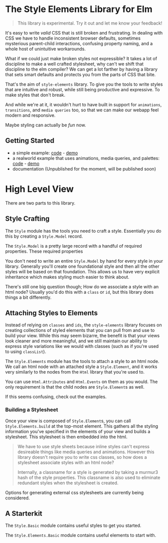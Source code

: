 # The Style Elements Library for Elm

> This library is experimental.  Try it out and let me know your feedback!

It's easy to write _valid_ CSS that is still broken and frustrating.  In dealing with CSS we have to handle inconsistent browser defaults, sometimes mysterious parent-child interactions, confusing property naming, and a whole host of unintuitive workarounds.

What if we could just make broken styles not expressible?  It takes a lot of discipline to make a well crafted stylesheet, why can't we shift that discipline to the elm compiler?  We can get a lot farther by having a library that sets smart defaults and protects you from the parts of CSS that bite.

That's the aim of `style-elements` library. To give you the tools to write styles that are intuitive and robust, while still being productive and expressive.  To make styles that don't break.

And while we're at it, it wouldn't hurt to have built in support for `animations`, `transitions`, and `media queries` too, so that we can make our webapp feel modern and responsive.

Maybe styling can actually be _fun_ now.


## Getting Started


 * a simple example: [code]() - [demo]()
 * a realworld example that uses animations, media queries, and palettes: [code]() - [demo]()
 * documentation (Unpublished for the moment, will be published soon)


# High Level View

There are two parts to this library.

## Style Crafting

The `Style` module has the tools you need to craft a style.  Essentially you do this by creating a `Style.Model` record.  

The `Style.Model` is a pretty large record with a handful of required properties. These required properties 

You don't need to write an entire `Style.Model` by hand for every style in your library.  Generally you'll create one foundational style and then all the other styles will be based on that foundation.  This allows us to have very explicit inheritance which makes styling much easier to think about.

There's still one big question though; How do we associate a style with an html node?  Usually you'd do this with a `class` or `id`, but this library does things a bit differently.


## Attaching Styles to Elements

Instead of relying on `classes` and `ids`, the `style-elements` library focuses on creating collections of styled elements that you can pull from and use to build your view.  While this may seem bizarre, the benefit is that your views look cleaner and more meaningful, and we still maintain our ability to express style variations like we would with classes (such as if you're used to using `classList`).


The `Style.Elements` module has the tools to attach a style to an html node.  We call an html node with an attached style a `Style.Element`, and it works very similarly to the nodes from the `Html` library that you're used to.

You can use `Html.Attributes` and `Html.Events` on them as you would.  The only requirement is that the child nodes are `Style.Element`s as well.

If this seems confusing, check out the examples.


### Building a Stylesheet

Once your view is composed of `Style.Element`s, you can call `Style.Elements.build` at the top-most element.  This gathers all the styling information you've specified in the elements of your view and builds a stylesheet.  This stylesheet is then embedded into the html.


> We have to use style sheets because inline styles can't express desireable things like media queries and animations.  However this library doesn't require you to write css classes, so how does a stylesheet associate styles with an html node?
>
> Internally, a classname for a style is generated by taking a murmur3 hash of the style properties.  This classname is also used to eliminate redundant styles when the stylesheet is created.


Options for generating external css stylesheets are currently being considered.


## A Starterkit

The `Style.Basic` module contains useful styles to get you started.

The `Style.Elements.Basic` module contains useful elements to start with.



